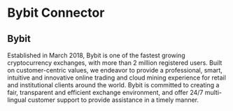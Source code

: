 # Bybit Connector

## Bybit
Established in March 2018, Bybit is one of the fastest growing cryptocurrency exchanges, with more than 2 million registered users. Built on customer-centric values, we endeavor to provide a professional, smart, intuitive and innovative online trading and cloud mining experience for retail and institutional clients around the world. Bybit is committed to creating a fair, transparent and efficient exchange environment, and offer 24/7 multi-lingual customer support to provide assistance in a timely manner.
